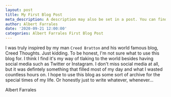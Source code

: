 ```yaml
---
layout: post
title: My First Blog Post
meta_description: A description may also be set in a post. You can find more information about it in pages/about.md.
author: Albert Farrales
date: '2020-09-21 12:00:00'
categories: Albert Farrales First Blog Post
---
```

I was truly inspired by my man `Creed Bratton` and his world famous blog, Creed Thoughts. Just kidding. To be honest, I'm not sure what to use this blog for. I think I find it's my way of tlaking to the world besides having social media such as Twitter or Instagram. I don't miss social media at all, but it was defintely something that filled most of my day and what I wasted countless hours on. I hope to use this blog as some sort of archive for the special times of my life. Or honestly just to write whatever, whenever... 

Albert Farrales
